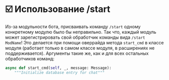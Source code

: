 # ☑️ Использование /start

Из-за модульности бота, присваивать команду `/start` одному конкретному модулю было бы неправильно. Так что, каждый модуль может зарегистрировать свой обработчик команды вида `/start ModName`! Это делается при помощи оверрайда метода `start_cmd` в классе модуля (работает только в самом классе модуля, в расширениях не поддерживается). Аргументы такие же, как и для всех остальных обработчиков команд:

```python
async def start_cmd(self, _, message: Message):
    """Initialize database entry for chat"""
```
